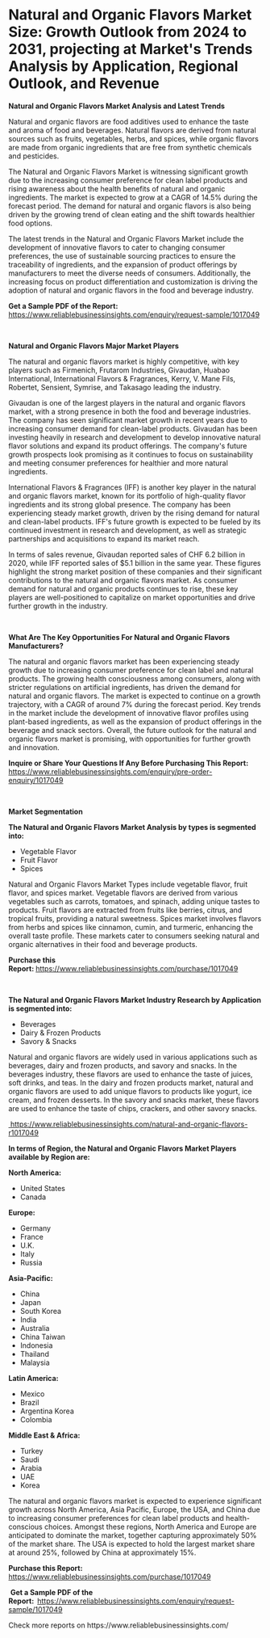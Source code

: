 <p><h1>Natural and Organic Flavors Market Size: Growth Outlook from 2024 to 2031, projecting at Market's Trends Analysis by Application, Regional Outlook, and Revenue</h1></p><p><strong>Natural and Organic Flavors Market Analysis and Latest Trends</strong></p>
<p><p>Natural and organic flavors are food additives used to enhance the taste and aroma of food and beverages. Natural flavors are derived from natural sources such as fruits, vegetables, herbs, and spices, while organic flavors are made from organic ingredients that are free from synthetic chemicals and pesticides.</p><p>The Natural and Organic Flavors Market is witnessing significant growth due to the increasing consumer preference for clean label products and rising awareness about the health benefits of natural and organic ingredients. The market is expected to grow at a CAGR of 14.5% during the forecast period. The demand for natural and organic flavors is also being driven by the growing trend of clean eating and the shift towards healthier food options.</p><p>The latest trends in the Natural and Organic Flavors Market include the development of innovative flavors to cater to changing consumer preferences, the use of sustainable sourcing practices to ensure the traceability of ingredients, and the expansion of product offerings by manufacturers to meet the diverse needs of consumers. Additionally, the increasing focus on product differentiation and customization is driving the adoption of natural and organic flavors in the food and beverage industry.</p></p>
<p><strong>Get a Sample PDF of the Report:&nbsp;</strong> <a href="https://www.reliablebusinessinsights.com/enquiry/request-sample/1017049">https://www.reliablebusinessinsights.com/enquiry/request-sample/1017049</a></p>
<p>&nbsp;</p>
<p><strong>Natural and Organic Flavors Major Market Players</strong></p>
<p><p>The natural and organic flavors market is highly competitive, with key players such as Firmenich, Frutarom Industries, Givaudan, Huabao International, International Flavors & Fragrances, Kerry, V. Mane Fils, Robertet, Sensient, Symrise, and Takasago leading the industry.</p><p>Givaudan is one of the largest players in the natural and organic flavors market, with a strong presence in both the food and beverage industries. The company has seen significant market growth in recent years due to increasing consumer demand for clean-label products. Givaudan has been investing heavily in research and development to develop innovative natural flavor solutions and expand its product offerings. The company's future growth prospects look promising as it continues to focus on sustainability and meeting consumer preferences for healthier and more natural ingredients.</p><p>International Flavors & Fragrances (IFF) is another key player in the natural and organic flavors market, known for its portfolio of high-quality flavor ingredients and its strong global presence. The company has been experiencing steady market growth, driven by the rising demand for natural and clean-label products. IFF's future growth is expected to be fueled by its continued investment in research and development, as well as strategic partnerships and acquisitions to expand its market reach.</p><p>In terms of sales revenue, Givaudan reported sales of CHF 6.2 billion in 2020, while IFF reported sales of $5.1 billion in the same year. These figures highlight the strong market position of these companies and their significant contributions to the natural and organic flavors market. As consumer demand for natural and organic products continues to rise, these key players are well-positioned to capitalize on market opportunities and drive further growth in the industry.</p></p>
<p>&nbsp;</p>
<p><strong>What Are The Key Opportunities For Natural and Organic Flavors Manufacturers?</strong></p>
<p><p>The natural and organic flavors market has been experiencing steady growth due to increasing consumer preference for clean label and natural products. The growing health consciousness among consumers, along with stricter regulations on artificial ingredients, has driven the demand for natural and organic flavors. The market is expected to continue on a growth trajectory, with a CAGR of around 7% during the forecast period. Key trends in the market include the development of innovative flavor profiles using plant-based ingredients, as well as the expansion of product offerings in the beverage and snack sectors. Overall, the future outlook for the natural and organic flavors market is promising, with opportunities for further growth and innovation.</p></p>
<p><strong>Inquire or Share Your Questions If Any Before Purchasing This Report:</strong> <a href="https://www.reliablebusinessinsights.com/enquiry/pre-order-enquiry/1017049">https://www.reliablebusinessinsights.com/enquiry/pre-order-enquiry/1017049</a></p>
<p>&nbsp;</p>
<p><strong>Market Segmentation</strong></p>
<p><strong>The Natural and Organic Flavors Market Analysis by types is segmented into:</strong></p>
<p><ul><li>Vegetable Flavor</li><li>Fruit Flavor</li><li>Spices</li></ul></p>
<p><p>Natural and Organic Flavors Market Types include vegetable flavor, fruit flavor, and spices market. Vegetable flavors are derived from various vegetables such as carrots, tomatoes, and spinach, adding unique tastes to products. Fruit flavors are extracted from fruits like berries, citrus, and tropical fruits, providing a natural sweetness. Spices market involves flavors from herbs and spices like cinnamon, cumin, and turmeric, enhancing the overall taste profile. These markets cater to consumers seeking natural and organic alternatives in their food and beverage products.</p></p>
<p><strong>Purchase this Report:&nbsp;</strong><a href="https://www.reliablebusinessinsights.com/purchase/1017049">https://www.reliablebusinessinsights.com/purchase/1017049</a></p>
<p>&nbsp;</p>
<p><strong>The Natural and Organic Flavors Market Industry Research by Application is segmented into:</strong></p>
<p><ul><li>Beverages</li><li>Dairy & Frozen Products</li><li>Savory & Snacks</li></ul></p>
<p><p>Natural and organic flavors are widely used in various applications such as beverages, dairy and frozen products, and savory and snacks. In the beverages industry, these flavors are used to enhance the taste of juices, soft drinks, and teas. In the dairy and frozen products market, natural and organic flavors are used to add unique flavors to products like yogurt, ice cream, and frozen desserts. In the savory and snacks market, these flavors are used to enhance the taste of chips, crackers, and other savory snacks.</p></p>
<p><a href="https://www.reliablebusinessinsights.com/natural-and-organic-flavors-r1017049">&nbsp;https://www.reliablebusinessinsights.com/natural-and-organic-flavors-r1017049</a></p>
<p><strong>In terms of Region, the Natural and Organic Flavors Market Players available by Region are:</strong></p>
<p>
    <p> <strong> North America: </strong>
        <ul>
            <li>United States</li>
            <li>Canada</li>
        </ul>
        </p> 
    <p> <strong> Europe: </strong>
        <ul>
            <li>Germany</li>
            <li>France</li>
            <li>U.K.</li>
            <li>Italy</li>
            <li>Russia</li>
        </ul>
        </p> 
    <p> <strong> Asia-Pacific: </strong>
        <ul>
            <li>China</li>
            <li>Japan</li>
            <li>South Korea</li>
            <li>India</li>
            <li>Australia</li>
            <li>China Taiwan</li>
            <li>Indonesia</li>
            <li>Thailand</li>
            <li>Malaysia</li>
        </ul>
        </p> 
    <p> <strong> Latin America: </strong>
        <ul>
            <li>Mexico</li>
            <li>Brazil</li>
            <li>Argentina Korea</li>
            <li>Colombia</li>
        </ul>
        </p> 
    <p> <strong> Middle East & Africa: </strong>
        <ul>
            <li>Turkey</li>
            <li>Saudi</li>
            <li>Arabia</li>
            <li>UAE</li>
            <li>Korea</li>
        </ul>
    </p>
    </p>
<p><p>The natural and organic flavors market is expected to experience significant growth across North America, Asia Pacific, Europe, the USA, and China due to increasing consumer preferences for clean label products and health-conscious choices. Amongst these regions, North America and Europe are anticipated to dominate the market, together capturing approximately 50% of the market share. The USA is expected to hold the largest market share at around 25%, followed by China at approximately 15%.</p></p>
<p><strong>Purchase this Report: </strong><a href="https://www.reliablebusinessinsights.com/purchase/1017049">https://www.reliablebusinessinsights.com/purchase/1017049</a></p>
<p>&nbsp;<strong>Get a Sample PDF of the Report:&nbsp;&nbsp;</strong><a href="https://www.reliablebusinessinsights.com/enquiry/request-sample/1017049">https://www.reliablebusinessinsights.com/enquiry/request-sample/1017049</a></p>
<p><strong></strong></p>
<p>Check more reports on https://www.reliablebusinessinsights.com/</p>